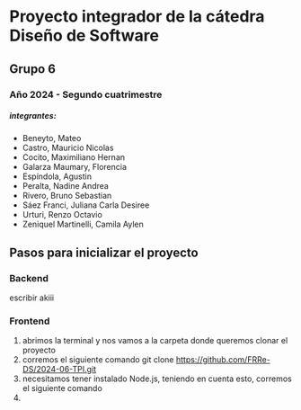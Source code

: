 # Proyecto integrador de la cátedra Diseño de Software
## Grupo 6
### Año 2024 - Segundo cuatrimestre

##### integrantes:
- Beneyto, Mateo 
- Castro, Mauricio Nicolas
- Cocito, Maximiliano Hernan
- Galarza Maumary, Florencia 
- Espíndola, Agustin
- Peralta, Nadine Andrea
- Rivero, Bruno Sebastian
- Sáez Franci, Juliana Carla Desiree
- Urturi, Renzo Octavio
- Zeniquel Martinelli, Camila Aylen

## Pasos para inicializar el proyecto
### Backend
escribir akiii

### Frontend
1. abrimos la terminal y nos vamos a la carpeta donde queremos clonar el proyecto
2. corremos el siguiente comando
    git clone https://github.com/FRRe-DS/2024-06-TPI.git
3. necesitamos tener instalado Node.js, teniendo en cuenta esto, corremos el siguiente comando
4. 



